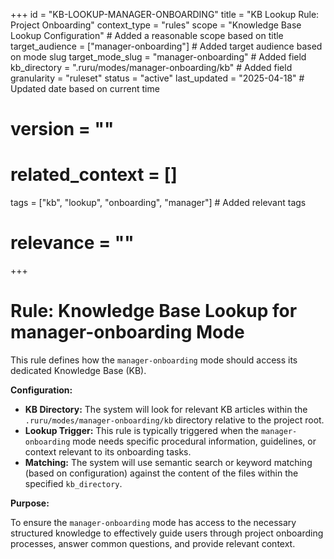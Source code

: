 +++
id = "KB-LOOKUP-MANAGER-ONBOARDING"
title = "KB Lookup Rule: Project Onboarding"
context_type = "rules"
scope = "Knowledge Base Lookup Configuration" # Added a reasonable scope based on title
target_audience = ["manager-onboarding"] # Added target audience based on mode slug
target_mode_slug = "manager-onboarding" # Added field
kb_directory = ".ruru/modes/manager-onboarding/kb" # Added field
granularity = "ruleset"
status = "active"
last_updated = "2025-04-18" # Updated date based on current time
# version = ""
# related_context = []
tags = ["kb", "lookup", "onboarding", "manager"] # Added relevant tags
# relevance = ""
+++

# Rule: Knowledge Base Lookup for manager-onboarding Mode

This rule defines how the `manager-onboarding` mode should access its dedicated Knowledge Base (KB).

**Configuration:**

*   **KB Directory:** The system will look for relevant KB articles within the `.ruru/modes/manager-onboarding/kb` directory relative to the project root.
*   **Lookup Trigger:** This rule is typically triggered when the `manager-onboarding` mode needs specific procedural information, guidelines, or context relevant to its onboarding tasks.
*   **Matching:** The system will use semantic search or keyword matching (based on configuration) against the content of the files within the specified `kb_directory`.

**Purpose:**

To ensure the `manager-onboarding` mode has access to the necessary structured knowledge to effectively guide users through project onboarding processes, answer common questions, and provide relevant context.
